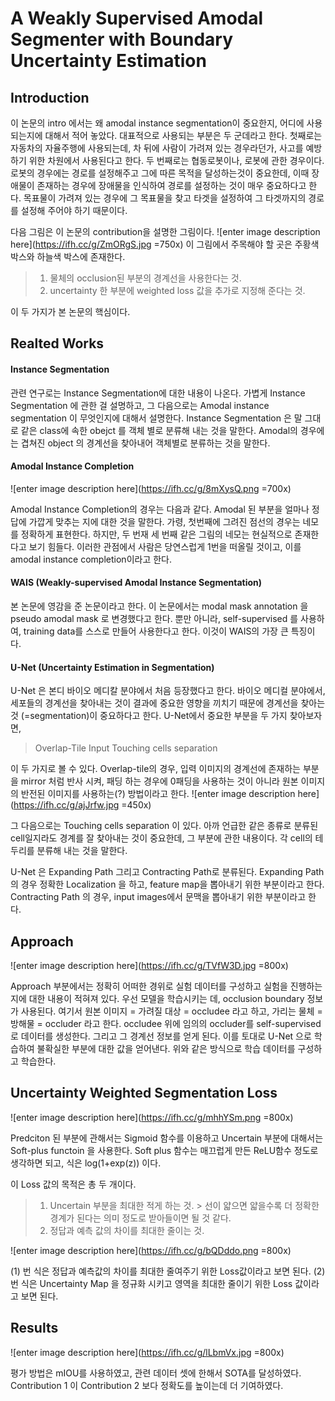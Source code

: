 
# A Weakly Supervised Amodal Segmenter with Boundary Uncertainty Estimation

## Introduction
이 논문의 intro 에서는 왜 amodal instance segmentation이 중요한지, 어디에 사용되는지에 대해서 적어 놓았다. 대표적으로 사용되는 부분은 두 군데라고 한다. 첫째로는 자동차의 자율주행에 사용되는데, 차 뒤에 사람이 가려져 있는 경우라던가, 사고를 예방하기 위한 차원에서 사용된다고 한다. 두 번째로는 협동로봇이나, 로봇에 관한 경우이다. 로봇의 경우에는 경로를 설정해주고 그에 따른 목적을 달성하는것이 중요한데, 이때 장애물이 존재하는 경우에 장애물을 인식하여 경로를 설정하는 것이 매우 중요하다고 한다. 목표물이 가려져 있는 경우에 그 목표물을 찾고 타겟을 설정하여 그 타겟까지의 경로를 설정해 주어야 하기 때문이다. 

다음 그림은 이 논문의 contribution을 설명한 그림이다.
![enter image description here](https://ifh.cc/g/ZmORgS.jpg =750x)
이 그림에서 주목해야 할 곳은 주황색 박스와 하늘색 박스에 존재한다. 
> 1. 물체의 occlusion된 부분의 경계선을 사용한다는 것.
> 2. uncertainty 한 부분에 weighted loss 값을 추가로 지정해 준다는 것.

이 두 가지가 본 논문의 핵심이다.

## Realted Works
#### Instance Segmentation
관련 연구로는 Instance Segmentation에 대한 내용이 나온다. 가볍게 Instance Segmentation 에 관한 걸 설명하고, 그 다음으로는 Amodal instance segmentation 이 무엇인지에 대해서 설명한다. Instance Segmentation 은 말 그대로 같은 class에 속한 obejct 를 객체 별로 분류해 내는 것을 말한다. Amodal의 경우에는 겹쳐진 object 의 경계선을 찾아내어 객체별로 분류하는 것을 말한다.

#### Amodal Instance Completion

![enter image description here](https://ifh.cc/g/8mXysQ.png =700x)

Amodal Instance Completion의 경우는 다음과 같다. Amodal 된 부분을 얼마나 정답에 가깝게 맞추는 지에 대한 것을 말한다. 가령, 첫번째에 그려진 점선의 경우는 네모를 정확하게 표현한다. 하지만, 두 번재 세 번째 같은 그림의 네모는 현실적으로 존재한다고 보기 힘들다. 이러한 관점에서 사람은 당연스럽게 1번을 떠올릴 것이고, 이를 amodal instance completion이라고 한다.

#### WAIS (Weakly-supervised Amodal Instance Segmentation)

본 논문에 영감을 준 논문이라고 한다. 이 논문에서는 modal mask annotation 을 pseudo amodal mask 로 변경했다고 한다. 뿐만 아니라, self-supervised 를 사용하여, training data를 스스로 만들어 사용한다고 한다. 이것이 WAIS의 가장 큰 특징이다.

#### U-Net (Uncertainty Estimation in Segmentation)

U-Net 은 본디 바이오 메디칼 분야에서 처음 등장했다고 한다. 바이오 메디컬 분야에서, 세포들의 경계선을 찾아내는 것이 결과에 중요한 영향을 끼치기 때문에 경계선을 찾아는 것 (=segmentation)이 중요하다고 한다. U-Net에서 중요한 부분을 두 가지 찾아보자면, 
> Overlap-Tile Input
> Touching cells separation
 
 이 두 가지로 볼 수 있다. Overlap-tile의 경우, 입력 이미지의 경계선에 존재하는 부분을 mirror 처럼 반사 시켜, 패딩 하는 경우에 0패딩을 사용하는 것이 아니라 원본 이미지의 반전된 이미지를 사용하는(?) 방법이라고 한다. 
 ![enter image description here](https://ifh.cc/g/ajJrfw.jpg  =450x)

그 다음으로는 Touching cells separation 이 있다. 아까 언급한 같은 종류로 분류된 cell일지라도 경계를 잘 찾아내는 것이 중요한데, 그 부분에 관한 내용이다. 각 cell의 테두리를 분류해 내는 것을 말한다.

U-Net 은 Expanding Path 그리고 Contracting Path로 분류된다. Expanding Path의 경우 정확한 Localization 을 하고, feature map을 뽑아내기 위한 부분이라고 한다. Contracting Path 의 경우, input images에서 문맥을 뽑아내기 위한 부분이라고 한다. 

## Approach
![enter image description here](https://ifh.cc/g/TVfW3D.jpg =800x)

Approach 부분에서는 정확히 어떠한 경위로 실험 데이터를 구성하고 실험을 진행하는 지에 대한 내용이 적혀져 있다. 우선 모델을 학습시키는 데, occlusion boundary 정보가 사용된다. 여기서 원본 이미지 = 가려질 대상 = occludee 라고 하고, 가리는 물체 = 방해물 = occluder 라고 한다. occludee 위에 임의의 occluder를 self-supervised로 데이터를 생성한다. 그리고 그 경계선 정보를 얻게 된다. 이를 토대로 U-Net 으로 학습하여 불확실한 부분에 대한 값을 얻어낸다. 위와 같은 방식으로 학습 데이터를 구성하고 학습한다.

## Uncertainty Weighted Segmentation Loss

![enter image description here](https://ifh.cc/g/mhhYSm.png =800x)

Predciton 된 부분에 관해서는 Sigmoid 함수를 이용하고 Uncertain 부분에 대해서는 Soft-plus functoin 을 사용한다. Soft plus 함수는 매끄럽게 만든 ReLU함수 정도로 생각하면 되고, 식은 log(1+exp(z)) 이다. 

이 Loss 값의 목적은 총 두 개이다.
> 1. Uncertain 부분을 최대한 적게 하는 것. > 선이 얇으면 얇을수록 더 정확한 경계가 된다는 의미 정도로 받아들이면 될 것 같다.
> 2. 정답과 예측 값의 차이를 최대한 줄이는 것.

![enter image description here](https://ifh.cc/g/bQDddo.png =800x)

(1) 번 식은 정답과 예측값의 차이를 최대한 줄여주기 위한 Loss값이라고 보면 된다.
(2) 번 식은 Uncertainty Map 을 정규화 시키고 영역을 최대한 줄이기 위한 Loss 값이라고 보면 된다.

## Results
![enter image description here](https://ifh.cc/g/lLbmVx.jpg =800x)

평가 방법은 mIOU를 사용하였고, 관련 데이터 셋에 한해서 SOTA를 달성하였다. 
Contribution 1 이 Contribution 2 보다 정확도를 높이는데 더 기여하였다.
